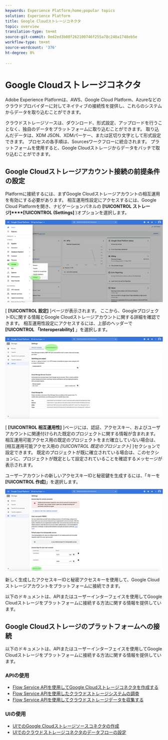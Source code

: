 ```yaml
---
keywords: Experience Platform;home;popular topics
solution: Experience Platform
title: Google Cloudストレージコネクタ
topic: overview
translation-type: tm+mt
source-git-commit: 0ed2ed3b08f262100746f255a78c248a1748eb5e
workflow-type: tm+mt
source-wordcount: '376'
ht-degree: 0%

---
```



# Google Cloudストレージコネクタ

Adobe Experience Platformは、AWS、Google Cloud Platform、Azureなどのクラウドプロバイダーに対してネイティブの接続性を提供し、これらのシステムからデータを取り込むことができます。

クラウドストレージソースは、ダウンロード、形式設定、アップロードを行うことなく、独自のデータをプラットフォームに取り込むことができます。 取り込んだデータは、XDM JSON、XDMパーケー、または区切り文字として形式設定できます。 プロセスの各手順は、Sourcesワークフローに統合されます。 プラットフォームを使用すると、Google Cloudストレージからデータをバッチで取り込むことができます。

## Google Cloudストレージアカウント接続の前提条件の設定

Platformに接続するには、まずGoogle Cloudストレージアカウントの相互運用を有効にする必要があります。 相互運用性設定にアクセスするには、Google Cloud Platformを開き、ナビゲーションパネルの **[!UICONTROL ストレージ]****[!UICONTROL (Settings]** )オプションを選択します。

![](../../images/tutorials/create/google-cloud-storage/nav.png)

[ **[!UICONTROL 設定]** ]ページが表示されます。 ここから、GoogleプロジェクトIDに関する情報とGoogle Cloudストレージアカウントに関する詳細を確認できます。 相互運用性設定にアクセスするには、上部のヘッダーで **[!UICONTROL 「Interoperability]** 」を選択します。

![](../../images/tutorials/create/google-cloud-storage/project-access.png)

[ **[!UICONTROL 相互運用性]** ]ページには、認証、アクセスキー、およびユーザアカウントに関連付けられた既定のプロジェクトに関する情報が含まれます。 相互運用可能アクセス用の既定のプロジェクトをまだ確立していない場合は、[相互運用可能アクセス用の *[!UICONTROL 既定のプロジェクト]* ]セクションで設定できます。 既定のプロジェクトが既に確立されている場合は、このセクションに、プロジェクトが既定として設定されていることを確認するメッセージが表示されます。

ユーザーアカウントの新しいアクセスキーIDと秘密鍵を生成するには、「キーを **[!UICONTROL 作成]**」を選択します。

![](../../images/tutorials/create/google-cloud-storage/interoperability.png)

新しく生成したアクセスキーIDと秘密アクセスキーを使用して、Google Cloudストレージアカウントをプラットフォームに接続できます。

以下のドキュメントは、APIまたはユーザーインターフェイスを使用してGoogle Cloudストレージをプラットフォームに接続する方法に関する情報を提供しています。

## Google Cloudストレージのプラットフォームへの接続

以下のドキュメントは、APIまたはユーザーインターフェイスを使用してGoogle Cloudストレージをプラットフォームに接続する方法に関する情報を提供しています。

### APIの使用

- [Flow Service APIを使用してGoogle Cloudストレージコネクタを作成する](../../tutorials/api/create/cloud-storage/google.md)
- [Flow Service APIを使用したクラウドストレージシステムの調査](../../tutorials/api/explore/cloud-storage.md)
- [Flow Service APIを使用してクラウドストレージデータを収集する](../../tutorials/api/collect/cloud-storage.md)

### UIの使用

- [UIでのGoogle Cloudストレージソースコネクタの作成](../../tutorials/ui/create/cloud-storage/google-cloud-storage.md)
- [UIでのクラウドストレージコネクタのデータフローの設定](../../tutorials/ui/dataflow/batch/cloud-storage.md)
